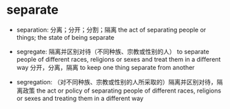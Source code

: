 # separate

- separation: 分离；分开；分割；隔离 the act of separating people or things; the state of being separate

- segregate: 隔离并区别对待（不同种族、宗教或性别的人） to separate people of different races, religions or sexes and treat them in a different way 分开，分离，隔离 to keep one thing separate from another
- segregation: （对不同种族、宗教或性别的人所采取的）隔离并区别对待，隔离政策 the act or policy of separating people of different races, religions or sexes and treating them in a different way
